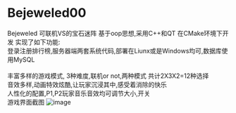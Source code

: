 # Bejeweled00
Bejeweled
可联机VS的宝石迷阵
基于oop思想,采用C++和QT 在CMake环境下开发
实现了如下功能:
<br>登录注册排行榜,服务器端两套系统代码,部署在Liunx或是Windows均可,数据库使用MySQL<br>
<br>丰富多样的游戏模式,
     3种难度,联机or not,两种模式 共计2X3X2=12种选择 
<br>音效多样,动画特效炫酷,让玩家沉浸其中,感受着消除的快乐
<br>人性化的配置,P1,P2玩家音乐音效均可调节大小,开关
<br>游戏界面截图
![image](https://user-images.githubusercontent.com/74256608/126027935-a9522e62-01e3-4d05-bf8b-1827c79591bf.png)
